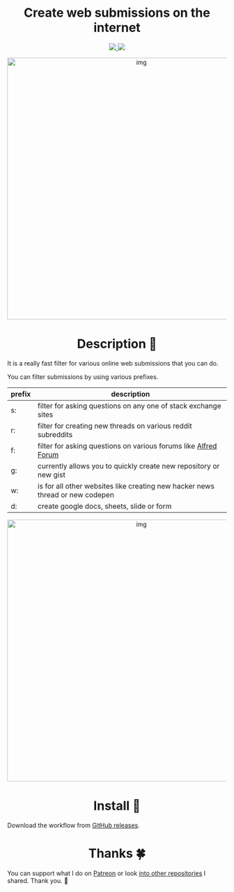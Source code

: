 <h1 align="center"> Create web submissions on the internet </h1>

<div align="center">
<a href="https://www.patreon.com/nikitavoloboev">
		<img src="https://img.shields.io/badge/Say%20Thanks-💗-ff69b4.svg">
	</a>
	<a href="https://github.com/nikitavoloboev/alfred-ask-create-share/blob/master/LICENSE">
		<img src="https://img.shields.io/pypi/l/pipenv.svg">
	</a>
</div>


<p align="center"><img src="https://raw.githubusercontent.com/nikitavoloboev/img/master/github/ask%2Ccreate%2Cshare.gif?token=AGGH4LFlRlWPK6d8YX4E4mAKf0yopZR8ks5ZhyCRwA%3D%3D" alt="img" width="600"></p>



<h1 align="center"> Description 📕</h1>

It is a really fast filter for various online web submissions that you can do.

You can filter submissions by using various prefixes. 

|  prefix |  description |
|---|---|
| s:  |  filter for asking questions on any one of stack exchange sites |
|  r: | filter for creating new threads on various reddit subreddits  |
|  f: |  filter for asking questions on various forums like [Alfred Forum](https://www.alfredforum.com/) |
|  g: |  currently allows you to quickly create new repository or new gist |
|  w: | is for all other websites like creating new hacker news thread or new codepen|
| d:  |  create google docs, sheets, slide or form |


<p align="center"><img src="http://i.imgur.com/QhOiptU.png" alt="img" width="600"></p>

<h1 align="center"> Install 💎</h1>

Download the workflow from [GitHub releases](https://github.com/nikitavoloboev/alfred-ask-create-share/releases/latest).


<h1 align="center"> Thanks 🍀</h1>

You can support what I do on [Patreon](https://www.patreon.com/nikitavoloboev) or look [into other repositories](https://my.mindnode.com/ZKGETDkUaQUsL3q8q9z788CxG84oEHgDiT79GuzX#-191.2,-905.2,2) I shared. Thank you. 💛 